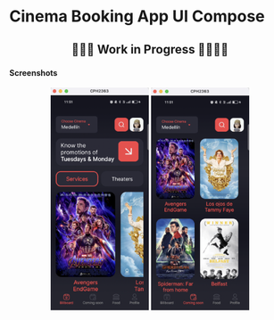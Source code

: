 # Cinema Booking App UI Compose

## <p align="center">  🚧🚧🚧 Work in Progress 🚧🚧🚧🚧  </p>

#### Screenshots

<p align="center">
<img src="app/screenshots/one.png" height="400"/>
<img src="app/screenshots/two.png" height="400"/>
</p>
